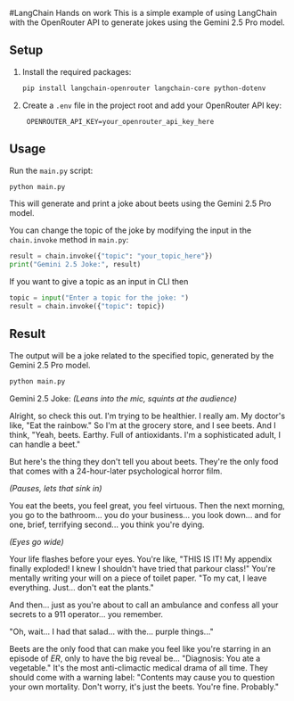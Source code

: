 #LangChain Hands on work
This is a simple example of using LangChain with the OpenRouter API to generate jokes using the Gemini 2.5 Pro model.

## Setup

1. Install the required packages:
   ```bash
   pip install langchain-openrouter langchain-core python-dotenv
   ```
2. Create a `.env` file in the project root and add your OpenRouter API key:
   ```plaintext
    OPENROUTER_API_KEY=your_openrouter_api_key_here
   ```

## Usage

Run the `main.py` script:

```bash
python main.py
```

This will generate and print a joke about beets using the Gemini 2.5 Pro model.

You can change the topic of the joke by modifying the input in the `chain.invoke` method in `main.py`:

```python
result = chain.invoke({"topic": "your_topic_here"})
print("Gemini 2.5 Joke:", result)
```

If you want to give a topic as an input in CLI then

```python
topic = input("Enter a topic for the joke: ")
result = chain.invoke({"topic": topic})
```

## Result

The output will be a joke related to the specified topic, generated by the Gemini 2.5 Pro model.

```python
python main.py
```

Gemini 2.5 Joke: _(Leans into the mic, squints at the audience)_

Alright, so check this out. I'm trying to be healthier. I really am. My doctor's like, "Eat the rainbow." So I'm at the grocery store, and I see beets. And I think, "Yeah, beets. Earthy. Full of antioxidants. I'm a sophisticated adult, I can handle a beet."

But here's the thing they don't tell you about beets. They're the only food that comes with a 24-hour-later psychological horror film.

_(Pauses, lets that sink in)_

You eat the beets, you feel great, you feel virtuous. Then the next morning, you go to the bathroom... you do your business... you look down... and for one, brief, terrifying second... you think you're dying.

_(Eyes go wide)_

Your life flashes before your eyes. You're like, "THIS IS IT! My appendix finally exploded! I knew I shouldn't have tried that parkour class!" You're mentally writing your will on a piece of toilet paper. "To my cat, I leave everything. Just... don't eat the plants."

And then... just as you're about to call an ambulance and confess all your secrets to a 911 operator... you remember.

"Oh, wait... I had that salad... with the... purple things..."

Beets are the only food that can make you feel like you're starring in an episode of _ER_, only to have the big reveal be... "Diagnosis: You ate a vegetable." It's the most anti-climactic medical drama of all time. They should come with a warning label: "Contents may cause you to question your own mortality. Don't worry, it's just the beets. You're fine. Probably."
